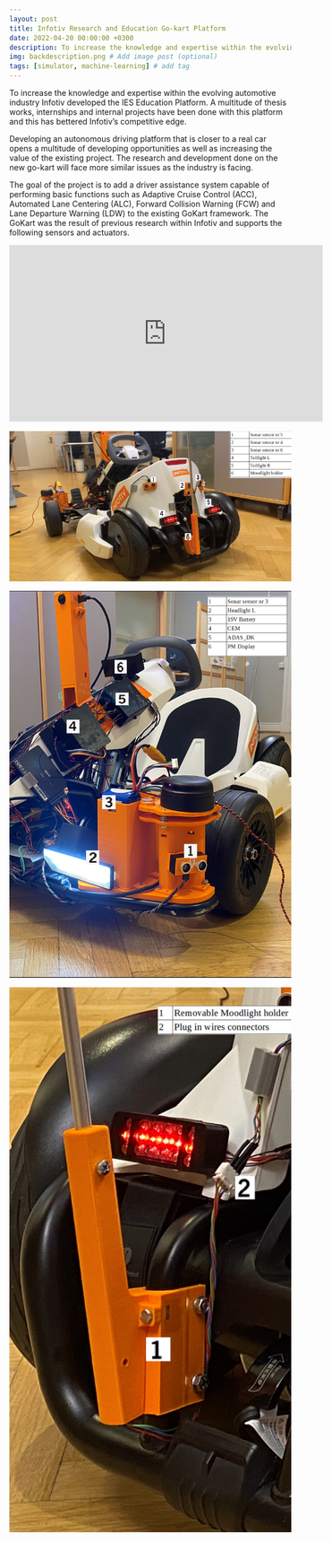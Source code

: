 ```yaml
---
layout: post
title: Infotiv Research and Education Go-kart Platform
date: 2022-04-20 00:00:00 +0300
description: To increase the knowledge and expertise within the evolving automotive industry Infotiv developed the IES Education Platform.
img: backdescription.png # Add image post (optional)
tags: [simulator, machine-learning] # add tag
---
```


To increase the knowledge and expertise within the evolving automotive industry Infotiv developed the IES Education Platform. A multitude of thesis works, internships and internal projects have been done with this platform and this has bettered Infotiv’s competitive edge.

Developing an autonomous driving platform that is closer to a real car opens a multitude of developing opportunities as well as increasing the value of the existing project. The research and development done on the new go-kart will face more similar issues as the industry is facing.

The goal of the project is to add a driver assistance system capable of performing basic functions such as Adaptive Cruise Control (ACC), Automated Lane Centering (ALC), Forward Collision Warning (FCW) and Lane Departure Warning (LDW) to the existing GoKart framework. The GoKart was the result of previous research within Infotiv and supports the following sensors and actuators.


<iframe width="560" height="315" src="https://www.youtube.com/embed/CWUH6MyBvuY" title="YouTube video player" frameborder="0" allow="accelerometer; autoplay; clipboard-write; encrypted-media; gyroscope; picture-in-picture" allowfullscreen></iframe>


![Back Description](/assets/img/backdescription.png)

![Front Description](/assets/img/frontdescription.png)

![Mood Light Holder](/assets/img/moodlightholder.png)


